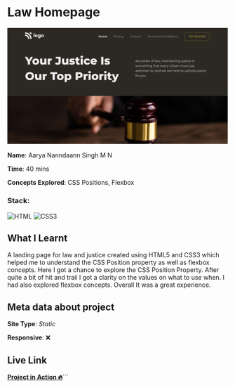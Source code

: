 # Law Homepage

![Law Homepage](./3.png)

**Name**: Aarya Nanndaann Singh M N

**Time**: 40 mins 

**Concepts Explored**: CSS Positions, Flexbox

### **Stack**:

![HTML](https://img.shields.io/badge/-HTML5-orange)
![CSS3](https://img.shields.io/badge/-CSS3-blue)

## What I Learnt

A landing page for law and justice created using HTML5 and CSS3 which helped me to understand the CSS Position property as well as flexbox concepts. Here I got a chance to explore the CSS Position Property. After quite a bit of hit and trail I got a clarity on the values on what to use when. I had also explored flexbox concepts. Overall It was a great experience.

## Meta data about project

**Site Type**: *Static*

**Responsive**: ❌

## Live Link

**[Project in Action 🔥](https://law-fsjs.netlify.app/)**```

